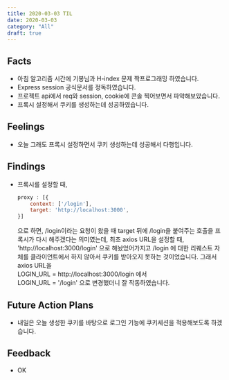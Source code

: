 ```yaml
---
title: 2020-03-03 TIL
date: 2020-03-03
category: "All"
draft: true
---
```


## Facts

- 아침 알고리즘 시간에 기봉님과 H-index 문제 짝프로그래밍 하였습니다.
- Express session 공식문서를 정독하였습니다.
- 프로젝트 api에서 req와 session, cookie에 콘솔 찍어보면서 파악해보았습니다.
- 프록시 설정해서 쿠키를 생성하는데 성공하였습니다.

## Feelings

- 오늘 그래도 프록시 설정하면서 쿠키 생성하는데 성공해서 다행입니다.

## Findings

- 프록시를 설정할 때,  

  ```javascript
  proxy : [{
      context: ['/login'],
      target: 'http://localhost:3000',
  }]
  ```

  으로 하면, /login이라는 요청이 왔을 때 target 뒤에 /login을 붙여주는 호출을 프록시가 다시 해주겠다는 의미였는데, 최초 axios URL을 설정할 때, 'http://localhost:3000/login' 으로 해놨었어가지고 /login 에 대한 리퀘스트 자체를 클라이언트에서 하지 않아서 쿠키를 받아오지 못하는 것이었습니다. 그래서 axios URL을  
  LOGIN_URL = http://localhost:3000/login 에서  
  LOGIN_URL = '/login' 으로 변경했더니 잘 작동하였습니다.

## Future Action Plans

- 내일은 오늘 생성한 쿠키를 바탕으로 로그인 기능에 쿠키세션을 적용해보도록 하겠습니다.

## Feedback

- OK
